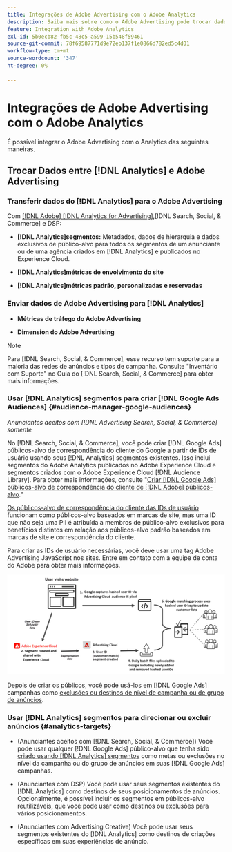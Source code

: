 ```yaml
---
title: Integrações de Adobe Advertising com o Adobe Analytics
description: Saiba mais sobre como o Adobe Advertising pode trocar dados com o Adobe Analytics e como você pode usar os dados no Search, Social e Commerce.
feature: Integration with Adobe Analytics
exl-id: 5b0ecb82-fb5c-48c5-a599-15b548f59461
source-git-commit: 78f69587771d9e72eb137f1e0866d782ed5c4d01
workflow-type: tm+mt
source-wordcount: '347'
ht-degree: 0%

---
```


# Integrações de Adobe Advertising com o Adobe Analytics

É possível integrar o Adobe Advertising com o Analytics das seguintes maneiras.

## Trocar Dados entre [!DNL Analytics] e Adobe Advertising

### Transferir dados do [!DNL Analytics] para o Adobe Advertising

Com [[!DNL Adobe] [!DNL Analytics for Advertising]](/help/integrations/analytics/overview.md),[!DNL Search, Social, & Commerce] e DSP:

* **[!DNL Analytics]segmentos:** Metadados, dados de hierarquia e dados exclusivos de público-alvo para todos os segmentos de um anunciante ou de uma agência criados em [!DNL Analytics] e publicados no Experience Cloud.

* **[!DNL Analytics]métricas de envolvimento do site**

* **[!DNL Analytics]métricas padrão, personalizadas e reservadas**

### Enviar dados de Adobe Advertising para [!DNL Analytics]

* **Métricas de tráfego do Adobe Advertising**

* **Dimension do Adobe Advertising**

>[!NOTE]
>
>Para [!DNL Search, Social, & Commerce], esse recurso tem suporte para a maioria das redes de anúncios e tipos de campanha. Consulte &quot;Inventário com Suporte&quot; no Guia do [!DNL Search, Social, & Commerce] para obter mais informações.<!-- add link when that's published in ExL -->

### Usar [!DNL Analytics] segmentos para criar [!DNL Google Ads Audiences] {#audience-manager-google-audiences}

*Anunciantes aceitos com [!DNL Advertising Search, Social, & Commerce] somente*

<!-- Verify all -->

No [!DNL Search, Social, & Commerce], você pode criar [!DNL Google Ads] públicos-alvo de correspondência do cliente do Google a partir de IDs de usuário usando seus [!DNL Analytics] segmentos existentes. Isso inclui segmentos do Adobe Analytics publicados no Adobe Experience Cloud e segmentos criados com o Adobe Experience Cloud [!DNL Audience Library]. Para obter mais informações, consulte &quot;[Criar [!DNL Google Ads] públicos-alvo de correspondência do cliente de [!DNL Adobe] públicos-alvo](/help/search-social-commerce/campaign-management/campaigns/google-audience-from-adobe-audience.md).&quot;

[Os públicos-alvo de correspondência do cliente das IDs de usuário](https://support.google.com/google-ads/answer/9199250) funcionam como públicos-alvo baseados em marcas de site, mas uma ID que não seja uma PII é atribuída a membros de público-alvo exclusivos para benefícios distintos em relação aos públicos-alvo padrão baseados em marcas de site e correspondência do cliente.

Para criar as IDs de usuário necessárias, você deve usar uma tag Adobe Advertising JavaScript <!-- with a user ID parameter -->nos sites. Entre em contato com a equipe de conta do Adobe para obter mais informações.

![processo de criação de segmento](/help/integrations/assets/ad_search_user_id_pic.png)

Depois de criar os públicos, você pode usá-los em [!DNL Google Ads] campanhas como [exclusões ou destinos de nível de campanha ou de grupo de anúncios](#audience-manager-targets).

### Usar [!DNL Analytics] segmentos para direcionar ou excluir anúncios {#analytics-targets}

* (Anunciantes aceitos com [!DNL Search, Social, & Commerce]) Você pode usar qualquer [!DNL Google Ads] público-alvo que tenha sido [criado usando [!DNL Analytics] segmentos](#audience-manager-google-audiences) como metas ou exclusões no nível da campanha ou do grupo de anúncios em suas [!DNL Google Ads] campanhas.

* (Anunciantes com DSP) Você pode usar seus segmentos existentes do [!DNL Analytics] como destinos de seus posicionamentos de anúncios. Opcionalmente, é possível incluir os segmentos em públicos-alvo reutilizáveis, que você pode usar como destinos ou exclusões para vários posicionamentos.

* (Anunciantes com Advertising Creative) Você pode usar seus segmentos existentes do [!DNL Analytics] como destinos de criações específicas em suas experiências de anúncio.
